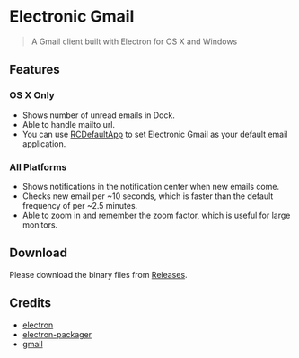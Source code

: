 # Electronic Gmail

> A Gmail client built with Electron for OS X and Windows

## Features

### OS X Only

- Shows number of unread emails in Dock.
- Able to handle mailto url.
 - You can use [RCDefaultApp](http://www.rubicode.com/Software/RCDefaultApp/) to set Electronic Gmail as your default email application.

### All Platforms

- Shows notifications in the notification center when new emails come.
- Checks new email per ~10 seconds, which is faster than the default frequency of per ~2.5 minutes.
- Able to zoom in and remember the zoom factor, which is useful for large monitors.

## Download

Please download the binary files from [Releases](https://github.com/764664/electronic-gmail/releases).

## Credits

- [electron](https://github.com/electron/electron)
- [electron-packager](https://github.com/electron-userland/electron-packager)
- [gmail](https://github.com/paulot/gmail)